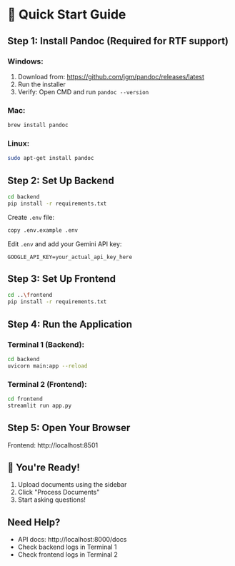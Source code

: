 # 🚀 Quick Start Guide

## Step 1: Install Pandoc (Required for RTF support)

### Windows:
1. Download from: https://github.com/jgm/pandoc/releases/latest
2. Run the installer
3. Verify: Open CMD and run `pandoc --version`

### Mac:
```bash
brew install pandoc
```

### Linux:
```bash
sudo apt-get install pandoc
```

## Step 2: Set Up Backend

```bash
cd backend
pip install -r requirements.txt
```

Create `.env` file:
```bash
copy .env.example .env
```

Edit `.env` and add your Gemini API key:
```
GOOGLE_API_KEY=your_actual_api_key_here
```

## Step 3: Set Up Frontend

```bash
cd ..\frontend
pip install -r requirements.txt
```

## Step 4: Run the Application

### Terminal 1 (Backend):
```bash
cd backend
uvicorn main:app --reload
```

### Terminal 2 (Frontend):
```bash
cd frontend
streamlit run app.py
```

## Step 5: Open Your Browser

Frontend: http://localhost:8501

## 🎉 You're Ready!

1. Upload documents using the sidebar
2. Click "Process Documents"
3. Start asking questions!

## Need Help?

- API docs: http://localhost:8000/docs
- Check backend logs in Terminal 1
- Check frontend logs in Terminal 2
